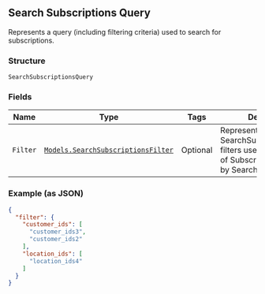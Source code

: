 ## Search Subscriptions Query

Represents a query (including filtering criteria) used to search for subscriptions.

### Structure

`SearchSubscriptionsQuery`

### Fields

| Name | Type | Tags | Description |
|  --- | --- | --- | --- |
| `Filter` | [`Models.SearchSubscriptionsFilter`](/doc/models/search-subscriptions-filter.md) | Optional | Represents a set of SearchSubscriptionsQuery filters used to limit the set of Subscriptions returned by SearchSubscriptions. |

### Example (as JSON)

```json
{
  "filter": {
    "customer_ids": [
      "customer_ids3",
      "customer_ids2"
    ],
    "location_ids": [
      "location_ids4"
    ]
  }
}
```

